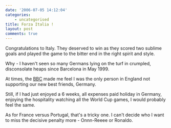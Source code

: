 ```yaml
---
date: '2006-07-05 14:12:04'
categories:
    - uncategorised
title: Forza Italia !
layout: post
comments: true
---
```

Congratulations to Italy. They deserved to win as they scored two
sublime goals and played the game to the bitter end in the right spirit
and style.

Why - I haven't seen so many Germans lying on the turf in crumpled,
disconsolate heaps since Barcelona in May 1999.

At times, the
[BBC](http://www.bbc.co.uk/blogs/worldcup/2006/07/why_i_want_germany_to_win_the.html)
made me feel I was the only person in England not supporting our new
best friends, Germany.

Still, if I had just enjoyed a 6 weeks, all expenses paid holiday in
Germany, enjoying the hospitality watching all the World Cup games, I
would probably feel the same.

As for France versus Portugal, that's a tricky one. I can't decide who I
want to miss the decisive penalty more - Onnn-Reeee or Ronaldo.
